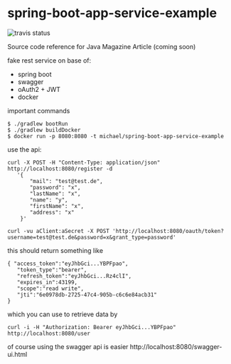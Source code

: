 # spring-boot-app-service-example

![travis status](https://travis-ci.org/michaelgruczel/spring-boot-app-service-example.svg?branch=master)

Source code reference for Java Magazine Article (coming soon)

fake rest service on base of:

* spring boot
* swagger
* oAuth2  + JWT
* docker


important commands

    $ ./gradlew bootRun
    $ ./gradlew buildDocker
    $ docker run -p 8080:8080 -t michael/spring-boot-app-service-example
    
use the api:


    curl -X POST -H "Content-Type: application/json" http://localhost:8080/register -d 
       '{ 
           "mail": "test@test.de", 
           "password": "x", 
           "lastName": "x", 
           "name": "y", 
           "firstName": "x", 
           "address": "x"
        }'
        
    curl -vu aClient:aSecret -X POST 'http://localhost:8080/oauth/token?username=test@test.de&password=x&grant_type=password'
    
this should return something like

    { "access_token":"eyJhbGci...YBPFpao",
       "token_type":"bearer",
       "refresh_token":"eyJhbGci...Rz4clI",
       "expires_in":43199,
       "scope":"read write",
       "jti":"6e0978db-2725-47c4-905b-c6c6e84acb31"
    }

which you can use to retrieve data by    
        
    curl -i -H "Authorization: Bearer eyJhbGci...YBPFpao" http://localhost:8080/user    

of course using the swagger api is easier http://localhost:8080/swagger-ui.html
